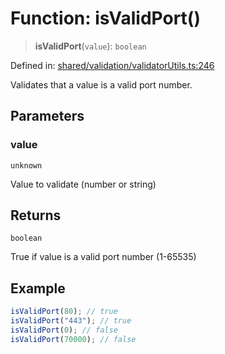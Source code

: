 # Function: isValidPort()

> **isValidPort**(`value`): `boolean`

Defined in: [shared/validation/validatorUtils.ts:246](https://github.com/Nick2bad4u/Uptime-Watcher/blob/main/shared/validation/validatorUtils.ts#L246)

Validates that a value is a valid port number.

## Parameters

### value

`unknown`

Value to validate (number or string)

## Returns

`boolean`

True if value is a valid port number (1-65535)

## Example

```typescript
isValidPort(80); // true
isValidPort("443"); // true
isValidPort(0); // false
isValidPort(70000); // false
```
